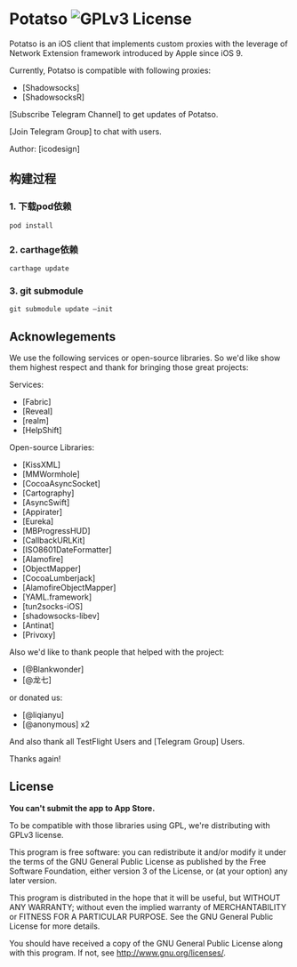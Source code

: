 # Potatso ![GPLv3 License](https://img.shields.io/badge/License-GPLv3-blue.svg)

Potatso is an iOS client that implements custom proxies with the leverage of Network Extension framework introduced by Apple since iOS 9.

Currently, Potatso is compatible with following proxies:

- [Shadowsocks]
- [ShadowsocksR]

[Subscribe Telegram Channel] to get updates of Potatso. 

[Join Telegram Group] to chat with users.

Author: [icodesign]

## 构建过程

### 1. 下载pod依赖

```
pod install
```

### 2. carthage依赖

```
carthage update
```

### 3. git submodule

```
git submodule update —init
```


## Acknowlegements

We use the following services or open-source libraries. So we'd like show them highest respect and thank for bringing those great projects:

Services:

- [Fabric]
- [Reveal]
- [realm]
- [HelpShift]

Open-source Libraries:

- [KissXML]
- [MMWormhole]
- [CocoaAsyncSocket]
- [Cartography]
- [AsyncSwift]
- [Appirater]
- [Eureka]
- [MBProgressHUD]
- [CallbackURLKit]
- [ISO8601DateFormatter]
- [Alamofire]
- [ObjectMapper]
- [CocoaLumberjack]
- [AlamofireObjectMapper]
- [YAML.framework]
- [tun2socks-iOS]
- [shadowsocks-libev]
- [Antinat]
- [Privoxy]

Also we'd like to thank people that helped with the project:

- [@Blankwonder]
- [@龙七]

or donated us:
- [@liqianyu]
- [@anonymous] x2

And also thank all TestFlight Users and [Telegram Group] Users.


Thanks again!

## License

**You can't submit the app to App Store.**

To be compatible with those libraries using GPL, we're distributing with GPLv3 license.

This program is free software: you can redistribute it and/or modify it under the terms of the GNU General Public License as published by the Free Software Foundation, either version 3 of the License, or (at your option) any later version.

This program is distributed in the hope that it will be useful, but WITHOUT ANY WARRANTY; without even the implied warranty of MERCHANTABILITY or FITNESS FOR A PARTICULAR PURPOSE. See the GNU General Public License for more details.

You should have received a copy of the GNU General Public License along with this program. If not, see http://www.gnu.org/licenses/.



